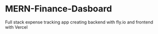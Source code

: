 # MERN-Finance-Dasboard

Full stack expense tracking app creating backend with fly.io and frontend with Vercel

